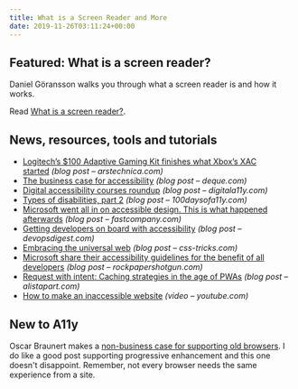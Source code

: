 ```yaml
---
title: What is a Screen Reader and More
date: 2019-11-26T03:11:24+00:00
---
```


## Featured: What is a screen reader?

Daniel Göransson walks you through what a screen reader is and how it works.

Read [What is a screen reader?](https://axesslab.com/what-is-a-screen-reader/).

## News, resources, tools and tutorials

- [Logitech’s $100 Adaptive Gaming Kit finishes what Xbox’s XAC started](https://arstechnica.com/gaming/2019/11/logitechs-100-adaptive-gaming-kit-finishes-what-xboxs-xac-started/) *(blog post – arstechnica.com)*
- [The business case for accessibility](https://www.deque.com/blog/the-business-case-for-accessibility/) *(blog post – deque.com)*
- [Digital accessibility courses roundup](https://www.digitala11y.com/digital-accessibility-courses-roundup/) *(blog post – digitala11y.com)*
- [Types of disabilities, part 2](https://100daysofa11y.com/2019/11/19/types-of-disabilities-part-2/) *(blog post – 100daysofa11y.com)*
- [Microsoft went all in on accessible design. This is what happened afterwards](https://www.fastcompany.com/90432365/microsoft-went-all-in-on-accessible-design-this-is-what-happened-afterwards) *(blog post – fastcompany.com)*
- [Getting developers on board with accessibility](https://www.devopsdigest.com/getting-developers-on-board-with-accessibility) *(blog post – devopsdigest.com)*
- [Embracing the universal web](https://css-tricks.com/embracing-the-universal-web/) *(blog post – css-tricks.com)*
- [Microsoft share their accessibility guidelines for the benefit of all developers](https://www.rockpapershotgun.com/2019/11/21/microsoft-share-their-accessibility-guidelines-for-the-benefit-of-all-developers/) *(blog post – rockpapershotgun.com)*
- [Request with intent: Caching strategies in the age of PWAs](https://alistapart.com/article/request-with-intent-caching-strategies-in-the-age-of-pwas/) *(blog post – alistapart.com)*
- [How to make an inaccessible website](https://www.youtube.com/watch?v=RsVxk3J0OH4) *(video – youtube.com)*

## New to A11y

Oscar Braunert makes a [non-business case for supporting old browsers](https://www.ovl.design/text/a-non-business-case-for-supporting-old-browsers/). I do like a good post supporting progressive enhancement and this one doesn't disappoint. Remember, not every browser needs the same experience from a site.
